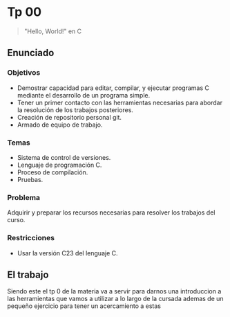 # Tp 00
> "Hello, World!" en C

## Enunciado
  ### Objetivos
  - Demostrar capacidad para editar, compilar, y ejecutar programas C mediante el desarrollo de un programa simple.
  - Tener un primer contacto con las herramientas necesarias para abordar la resolución de los trabajos posteriores.
  - Creación de repositorio personal git.
  - Armado de equipo de trabajo.
  ### Temas
  - Sistema de control de versiones.  
  - Lenguaje de programación C.  
  - Proceso de compilación.  
  - Pruebas.
  ### Problema
  Adquirir y preparar los recursos necesarias para resolver los trabajos del curso.
  ### Restricciones
  - Usar la versión C23 del lenguaje C.

## El trabajo
Siendo este el tp 0 de la materia va a servir para darnos una introduccion a las herramientas que vamos a utilizar a lo largo de la cursada ademas de un pequeño ejercicio para tener un acercamiento a estas
